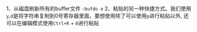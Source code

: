 1、从磁盘刷新所有的buffer文件 `:bufdo e`
2、粘贴的另一种快捷方式。我们使用`y`,`d`是将字符串复制到0号寄存器里面，要想使用除了可以使用`p`进行粘贴以外, 还可以在编辑模式使用`Ctrl+R` + `0`进行粘贴